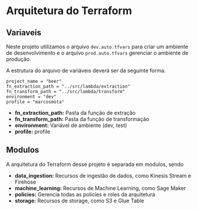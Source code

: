 # Arquitetura do Terraform

## Variaveis

Neste projeto utilizamos o arquivo `dev.auto.tfvars` para criar um ambiente de desenvolvimento e o arquivo `prod.auto.tfvars` gerenciar o ambiente de produção.

A estrutura do arquivo de variáveis deverá ser da seguinte forma.

```
project_name = "beer"
fn_extraction_path = "../src/lambda/extraction"
fn_transform_path = "../src/lambda/transform"
environment = "dev"
profile = "marcosmota"
```

- __fn_extraction_path:__ Pasta da função de extração
- __fn_transform_path:__ Pasta da função de transformação
- __environment:__ Variável de ambiente (dev, test)
- __profile:__ profile

## Modulos
A arquitetura do Terraform desse projeto é separada em modulos, sendo

- __data_ingestion:__ Recursos de ingestão de dados, como Kinesis Stream e Firehose
- __machine_learning:__ Recursos de Machine Learning, como Sage Maker
- __policies:__ Gerencia todas as policies e roles da arquitetura
- __storage:__ Recursos de storage, como S3 e Glue Table